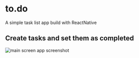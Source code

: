 <h1>to.do</h1>
<p>A simple task list app build with ReactNative</p>
<h2>Create tasks and set them as completed</h2>

![main screen app screenshot](https://cdn.discordapp.com/attachments/662870144200081411/932671311036157962/unknown.png)
